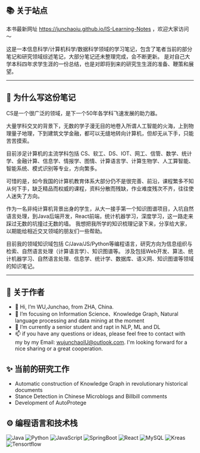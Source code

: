 ## 📚 关于站点
本书最新网址 https://junchaoiu.github.io/IS-Learning-Notes ，欢迎大家访问 ～

这是一本信息科学/计算机科学/数据科学领域的学习笔记，包含了笔者当前的部分笔记和研究领域综述笔记，大部分笔记还未整理完成，会不断更新。
是对自己大学本科四年求学生涯的一份总结，也是对即将到来的研究生生涯的准备、鞭策和展望。

-----
## 🌈 为什么写这份笔记

CS是一个很广泛的领域，是下一个50年各学科飞速发展的助力器。

大量学科交叉的背景下，无数的学子漫无目的地卷入所谓人工智能的火海，上到物理量子地理，下到建筑文学金融，都可以无缝地转向计算机，但却无从下手，只能苦苦摸索。

目前涉足计算机的主流学科包括 CS、软工、DS、IOT、网工、信管、数学、统计学、金融计算、信息学、情报学、图情、计算语言学、计算生物学、人工算智能、智能系统、模式识别等专业，方向繁多。

可惜的是，如今我国的计算机教育体系大部分仍不是很完善、前沿，课程繁多不知从何下手，缺乏精品而权威的课程，资料分散而残缺，作业难度残次不齐，往往使人迷失了方向。

作为一名非纯计算机背景出身的学生，从大一接手第一个知识图谱项目，入坑自然语言处理，到Java后端开发，React前端，统计机器学习，深度学习，这一路走来踩过无数的坑撞过无数的墙。
我想把我所学的知识梳理记录下来，分享给大家，以期能给相近交叉领域的朋友们一些帮助。

目前我的领域知识域包括 C/Java/JS/Python等编程语言，研究方向为信息组织与检索、自然语言处理（计算语言学）、知识图谱等。
涉及包括Web开发、算法、统计机器学习、自然语言处理、信息学、统计学、数据库、语义网、知识图谱等领域的知识笔记。

----
## 🌸 关于作者
- 👋 Hi, I’m WU,Junchao, from ZHA, China.
- 👀 I’m focusing on Information Science、Knowledge Graph, Natural language processing and data mining at the moment
- 🌱 I’m currently a senior student and rapt in NLP, ML and DL
- 📫 if you have any questions or ideas, please feel free to contact with my by my Email: wujunchaoIU@outlook.com. I'm looking forward for a nice sharing or a great cooperation.

## ✨ 当前的研究工作
- Automatic construction of Knowledge Graph in revolutionary historical documents
- Stance Detection in Chinese Microblogs and Billbill comments
- Development of AutoProtege

## ⚙ 编程语言和技术栈
![Java](https://img.shields.io/badge/-Java-192133?style=flat-square&logo=java&logoColor=white)
![Python](https://img.shields.io/badge/-Python-192133?style=flat-square&logo=python&logoColor=white)
![JavaScript](https://img.shields.io/badge/-JavaScript-192133?style=flat-square&logo=javaScript&logoColor=white)
![SpringBoot](https://img.shields.io/badge/-SpringBoot-192133?style=flat-square&logo=spring&logoColor=white)
![React](https://img.shields.io/badge/-React-192133?style=flat-square&logo=react&logoColor=white)
![MySQL](https://img.shields.io/badge/-MySQL-192133?style=flat-square&logo=mysql&logoColor=white)
![Kreas](https://img.shields.io/badge/-Kreas-192133?style=flat-square&logo=figma&logoColor=white)
![Tensortflow](https://img.shields.io/badge/-Tensortflow-192133?style=flat-square&logo=figma&logoColor=white)